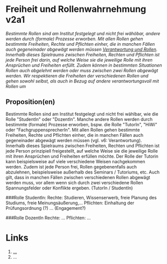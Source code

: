 <!---
   NAME - The NAME of this project is:
ethos

  FILE - The FILENAME of the current file is:
/v2a3.md

  CREATION - This project was CREATED on:
2017-01-28-16:15:00 UTC

  MODIFICATION - This project was last MODIFIED on:
2017-01-28-16:15:00 UTC

  VERSION - The current VERSION of this project is:
<git-commit-hash>-2017-01-28-16:15:00 UTC

  CREATOR(S) - This project was CREATED by:
Michael Czechowski, Martin Maga

  CONTACT - You can CONTACT the creator(s) or developer(s) of this project at:
E-Mail: mail@martinmaga.de

  COPYRIGHT - The COPYRIGHT holder of this project is:
COPYRIGHT (c) 2016 Martin Maga

  LICENSE - This project is LICENSED under the following license:
Martin Maga 2016 CC BY-SA 4.0 https://creativecommons.org

  SUBFILE – This is a SUBFILE! For more INFORMATION on this project go to:
/README.md
--->

# Freiheit und Rollenwahrnehmung v2a1
*Bestimmte Rollen sind am Institut festgelegt und nicht frei wähöbar, andere werden durch (formale) Prozesse erworben.
Mit allen Rollen gehen bestimmte Freiheiten, Rechte und Pflichten einher, die in manchen Fällen auch gegeneinader abgewägt werden müssen [Verantwortung und Rollen](../contents/fields/v6a3.md). Innerhalb dieses Spielraums zwischen Freiheiten, Rechten und Pflichten ist jede Person frei darin, auf welche Weise sie die jeweilige Rolle mit ihren Ansprüchen und Freiheiten erfüllt. Zudem können in bestimmten Situationen Rollen auch abgelehnt werden oder muss zwischen zwei Rollen abgewägt werden. Wir respektieren die Freiheiten der verschiedenen Rollen und gehen sowohl selbst, als auch in Bezug auf andere verantwortungsvoll mit Rollen um*



## Proposition(en)

Bestimmte Rollen sind am Institut festgelegt und nicht frei wählbar, wie die Rolle "StudentIn" oder "DozentIn".
Manche andere Rollen werden durch bestimmte (formale) Prozesse erworben, bspw. die Rolle "TutorIn", "HiWi" oder "FachgruppensprecherIn".
Mit allen Rollen gehen bestimmte Freiheiten, Rechte und Pflichten einher, die in manchen Fällen auch gegeneinader abgewägt werden müssen (vgl. v6: Verantwortung).
Innerhalb dieses Spielraums zwischen Freiheiten, Rechten und Pflichten ist jede Person prinzipiell freigestellt, auf welche Weise sie die jeweilige Rolle mit ihren Ansprüchen und Freiheiten erfüllen möchte.
Der Rolle der Tutorin kann beispielsweise auf viele verschiedene Weisen nachgekommen werden.
Zudem ist jede Person frei, Rollen gegebenenfalls auch abzulehnen, beispielsweise außerhalb des Seminars / Tutoriums, etc.
Auch gilt, dass in manchen Fällen zwischen verschiedenen Rollen abgewägt werden muss, vor allem wenn sich durch zwei verschiedene Rollen Spannungsfelder oder Konflikte ergeben. (TutorIn / StudentIn)

###Rolle StudentIn:
Rechte: Studieren, Wissenserwerb, freie Planung des Studiums, freie Meinungsäußerung,...
Pflichten: Einhaltung der Prüfungsordnung (?) ... (Engagement?)

###Rolle DozentIn
Rechte: ...
Pflichten: ...

# Links
  1. […](…)
  2. …
